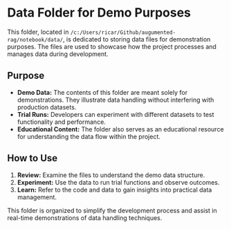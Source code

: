 # Data Folder for Demo Purposes

This folder, located in `/c:/Users/ricar/Github/augumented-rag/notebook/data/`, is dedicated to storing data files for demonstration purposes. The files are used to showcase how the project processes and manages data during development. 

## Purpose

- **Demo Data:** The contents of this folder are meant solely for demonstrations. They illustrate data handling without interfering with production datasets.
- **Trial Runs:** Developers can experiment with different datasets to test functionality and performance.
- **Educational Content:** The folder also serves as an educational resource for understanding the data flow within the project.

## How to Use

1. **Review:** Examine the files to understand the demo data structure.
2. **Experiment:** Use the data to run trial functions and observe outcomes.
3. **Learn:** Refer to the code and data to gain insights into practical data management.

This folder is organized to simplify the development process and assist in real-time demonstrations of data handling techniques.
